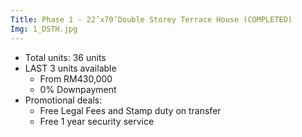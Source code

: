 ```yaml
---
Title: Phase 1 - 22’x70’Double Storey Terrace House (COMPLETED)
Img: 1_DSTH.jpg
---
```


* Total units: 36 units
* LAST 3 units available
    - From RM430,000
    - 0% Downpayment
* Promotional deals:
    - Free Legal Fees and Stamp duty on transfer
    - Free 1 year security service